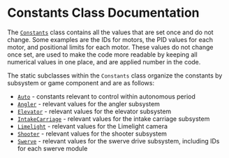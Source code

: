 # Constants Class Documentation

The [`Constants`](../../src/main/java/frc/robot/Constants.java) class contains all the values that are set once and do not change. Some examples are the IDs for motors, the PID values for each motor, and positional limits for each motor. These values do not change once set, are used to make the code more readable by keeping all numerical values in one place, and are applied number in the code. 

The static subclasses within the `Constants` class organize the constants by subsystem or game component and are as follows:
- [`Auto`](../../src/main/java/frc/robot/Constants.java#L19) - constants relevant to control within autonomous period
- [`Angler`](../../src/main/java/frc/robot/Constants.java#L29) - relevant values for the angler subsystem
- [`Elevator`](../../src/main/java/frc/robot/Constants.java#L69) - relevant values for the elevator subsystem
- [`IntakeCarriage`](../../src/main/java/frc/robot/Constants.java#L99) - relevant values for the intake carriage subsystem
- [`Limelight`](../../src/main/java/frc/robot/Constants.java#L113) - relevant values for the Limelight camera
- [`Shooter`](../../src/main/java/frc/robot/Constants.java#L124) - relevant values for the shooter subsystem
- [`Swerve`](../../src/main/java/frc/robot/Constants.java#L160) - relevant values for the swerve drive subsystem, including IDs for each swerve module
